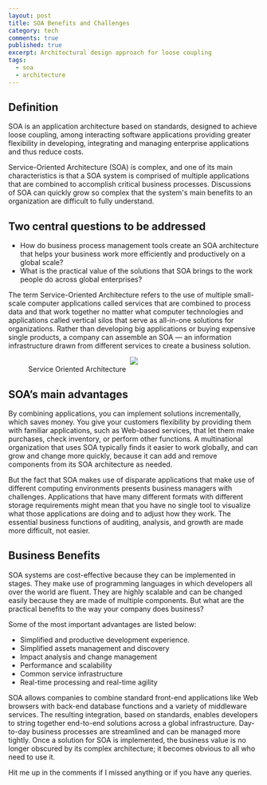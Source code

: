 ```yaml
---
layout: post
title: SOA Benefits and Challenges
category: tech
comments: true
published: true
excerpt: Architectural design approach for loose coupling
tags:
  - soa
  - architecture
---
```


## Definition

SOA is an application architecture based on standards, designed to achieve loose coupling, among interacting software applications providing greater flexibility in developing, integrating and managing enterprise applications and thus reduce costs.

Service-Oriented Architecture (SOA) is complex, and one of its main characteristics is that a SOA system is comprised of multiple applications that are combined to accomplish critical business processes. Discussions of SOA can quickly grow so complex that the system's main benefits to an organization are difficult to fully understand.

## Two central questions to be addressed

- How do business process management tools create an SOA architecture that helps your business work more efficiently and productively on a global scale?
- What is the practical value of the solutions that SOA brings to the work people do across global enterprises?

The term Service-Oriented Architecture refers to the use of multiple small-scale computer applications called services that are combined to process data and that work together no matter what computer technologies and applications called vertical silos that serve as all-in-one solutions for organizations. Rather than developing big applications or buying expensive single products, a company can assemble an SOA — an information infrastructure drawn from different services to create a business solution.

<figure>
  <center><img src="{{ site.url }}/images/blog/soa-benefits-and-challenges.jpg"></center>
  <figcaption>Service Oriented Architecture</figcaption>
</figure>

## SOA’s main advantages

By combining applications, you can implement solutions incrementally, which saves money. You give your customers flexibility by providing them with familiar applications, such as Web-based services, that let them make purchases, check inventory, or perform other functions. A multinational organization that uses SOA typically finds it easier to work globally, and can grow and change more quickly, because it can add and remove components from its SOA architecture as needed.

But the fact that SOA makes use of disparate applications that make use of different computing environments presents business managers with challenges. Applications that have many different formats with different storage requirements might mean that you have no single tool to visualize what those applications are doing and to adjust how they work. The essential business functions of auditing, analysis, and growth are made more difficult, not easier.

## Business Benefits

SOA systems are cost-effective because they can be implemented in stages. They make use of programming languages in which developers all over the world are fluent. They are highly scalable and can be changed easily because they are made of multiple components. But what are the practical benefits to the way your company does business?

Some of the most important advantages are listed below:

+ Simplified and productive development experience.
+ Simplified assets management and discovery
+ Impact analysis and change management
+ Performance and scalability
+ Common service infrastructure
+ Real-time processing and real-time agility

SOA allows companies to combine standard front-end applications like Web browsers with back-end database functions and a variety of middleware services. The resulting integration, based on standards, enables developers to string together end-to-end solutions across a global infrastructure. Day-to-day business processes are streamlined and can be managed more tightly. Once a solution for SOA is implemented, the business value is no longer obscured by its complex architecture; it becomes obvious to all who need to use it.

Hit me up in the comments if I missed anything or if you have any queries.
